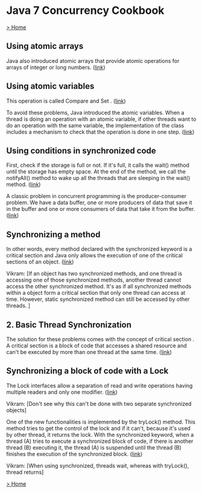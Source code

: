 # Java 7 Concurrency Cookbook

[> Home](../README.md)
## Using atomic arrays



Java also introduced atomic arrays that provide atomic operations for arrays of integer or long numbers. ([link](https://learning.oreilly.com/library/view/-/9781849687881/ch06s09.html#cda7a6f9-35cf-472c-a762-5f54f2fdd66b))

## Using atomic variables



This operation is called Compare and Set
. ([link](https://learning.oreilly.com/library/view/-/9781849687881/ch06s08.html#721a9d0e-41f4-4fc5-8233-b42eab34474f))


To avoid these problems, Java introduced the atomic variables. When a thread is doing an operation with an atomic variable, if other threads want to do an operation with the same variable, the implementation of the class includes a mechanism to check that the operation is done in one step. ([link](https://learning.oreilly.com/library/view/-/9781849687881/ch06s08.html#0a953b0b-647c-48b5-a2ce-32c3b5f2b1f2))

## Using conditions in synchronized code



First, check if the storage is full or not. If it's full, it calls the wait() method until the storage has empty space. At the end of the method, we call the notifyAll() method to wake up all the threads that are sleeping in the wait() method. ([link](https://learning.oreilly.com/library/view/-/9781849687881/ch02s04.html#ea063e2d-177e-45ce-917a-76254920d69c))


A classic problem in concurrent programming is the producer-consumer problem. We have a data buffer, one or more producers of data that save it in the buffer and one or more consumers of data that take it from the buffer. ([link](https://learning.oreilly.com/library/view/-/9781849687881/ch02s04.html#7aeb2f23-2352-454b-af7d-e05265568523))

## Synchronizing a method



In other words, every method declared with the synchronized keyword is a critical section and Java only allows the execution of one of the critical sections of an object. ([link](https://learning.oreilly.com/library/view/-/9781849687881/ch02s02.html#64bfa2cd-5ecf-4134-bb82-c1c0487f0039))


Vikram: [If an object has two synchronized methods, and one thread is accessing one of those synchronized methods, another thread cannot access the other synchronized method. It's as if all synchronized methods within a object form a critical section that only one thread can access at time. However, static synchronized method can still be accessed by other threads. ]

## 2. Basic Thread Synchronization



The solution for these problems comes with the concept of critical section
. A critical section is a block of code that accesses a shared resource and can't be executed by more than one thread at the same time. ([link](https://learning.oreilly.com/library/view/-/9781849687881/ch02.html#5c269daf-b85b-47a0-827f-658bb21b5499))

## Synchronizing a block of code with a Lock



The Lock interfaces allow a separation of read and write operations having multiple readers and only one modifier. ([link](https://learning.oreilly.com/library/view/-/9781849687881/ch02s05.html#350f6eee-1c24-42c1-b266-8744f68d4a2e))


Vikram: [Don't see why this can't be done with two separate synchronized objects]


One of the new functionalities is implemented by the tryLock() method. This method tries to get the control of the lock and if it can't, because it's used by other thread, it returns the lock. With the synchronized keyword, when a thread (A) tries to execute a synchronized block of code, if there is another thread (B) executing it, the thread (A) is suspended until the thread (B) finishes the execution of the synchronized block. ([link](https://learning.oreilly.com/library/view/-/9781849687881/ch02s05.html#9fa89a9c-3e7f-4d00-928d-91175719f593))


Vikram: [When using synchronized, threads wait, whereas with tryLock(), thread returns]

[> Home](../README.md)